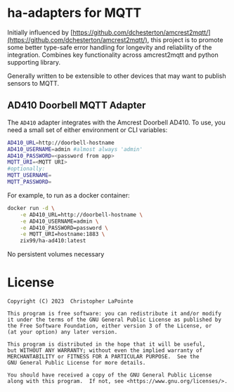 # ha-adapters for MQTT

Initially influenced by [https://github.com/dchesterton/amcrest2mqtt/](https://github.com/dchesterton/amcrest2mqtt/), this project is to promote some
better type-safe error handling for longevity and reliability of the integration.  Combines key functionality across amcrest2mqtt and python
supporting library.

Generally written to be extensible to other devices that may want to publish sensors to MQTT.

## AD410 Doorbell MQTT Adapter

The `AD410` adapter integrates with the Amcrest Doorbell AD410.  To use, you need a small set of either environment
or CLI variables:

```sh
AD410_URL=http://doorbell-hostname
AD410_USERNAME=admin #almost always 'admin'
AD410_PASSWORD=<password from app>
MQTT_URI=<MQTT URI>
#optionally:
MQTT_USERNAME=
MQTT_PASSWORD=
```

For example, to run as a docker container:
```sh
docker run -d \
    -e AD410_URL=http://doorbell-hostname \
    -e AD410_USERNAME=admin \
    -e AD410_PASSWORD=password \
    -e MQTT_URI=hostname:1883 \
    zix99/ha-ad410:latest
```

No persistent volumes necessary

# License

    Copyright (C) 2023  Christopher LaPointe

    This program is free software: you can redistribute it and/or modify
    it under the terms of the GNU General Public License as published by
    the Free Software Foundation, either version 3 of the License, or
    (at your option) any later version.

    This program is distributed in the hope that it will be useful,
    but WITHOUT ANY WARRANTY; without even the implied warranty of
    MERCHANTABILITY or FITNESS FOR A PARTICULAR PURPOSE.  See the
    GNU General Public License for more details.

    You should have received a copy of the GNU General Public License
    along with this program.  If not, see <https://www.gnu.org/licenses/>.
